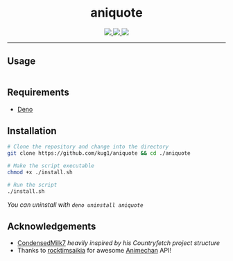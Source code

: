 <h1 align="center">aniquote</h1>

<div align="center">
  <a href="https://opensource.org/licenses/MIT">
    <img src="https://img.shields.io/badge/license-MIT-brightgreen.svg">
  </a>

  <a href="https://animechan.vercel.app/">
    <img src="https://img.shields.io/badge/API-animechan-informational" />
  </a>

  <a href="https://deno.land">
    <img src="https://img.shields.io/badge/deno-%5E1.24.3-blueviolet?logo=deno"/>
  </a>
</div>

---

## Usage

```

```

## Requirements

- [Deno](https://deno.land/manual/getting_started/installation)

## Installation

```sh
# Clone the repository and change into the directory
git clone https://github.com/kug1/aniquote && cd ./aniquote

# Make the script executable
chmod +x ./install.sh

# Run the script
./install.sh
```

_You can uninstall with `deno uninstall aniquote`_

## Acknowledgements

- [CondensedMilk7](https://github.com/CondensedMilk7) _heavily inspired by his Countryfetch project structure_
- Thanks to [rocktimsaikia](https://github.com/rocktimsaikia) for awesome [Animechan](https://animechan.vercel.app/) API!
